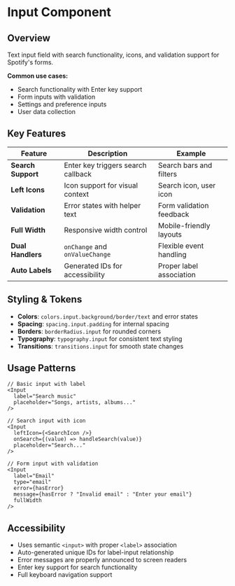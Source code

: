# Input Component

## Overview
Text input field with search functionality, icons, and validation support for Spotify's forms.

**Common use cases:**
- Search functionality with Enter key support
- Form inputs with validation
- Settings and preference inputs
- User data collection

## Key Features

| Feature | Description | Example |
|---------|-------------|---------|
| **Search Support** | Enter key triggers search callback | Search bars and filters |
| **Left Icons** | Icon support for visual context | Search icon, user icon |
| **Validation** | Error states with helper text | Form validation feedback |
| **Full Width** | Responsive width control | Mobile-friendly layouts |
| **Dual Handlers** | `onChange` and `onValueChange` | Flexible event handling |
| **Auto Labels** | Generated IDs for accessibility | Proper label association |

## Styling & Tokens

- **Colors**: `colors.input.background/border/text` and error states
- **Spacing**: `spacing.input.padding` for internal spacing
- **Borders**: `borderRadius.input` for rounded corners
- **Typography**: `typography.input` for consistent text styling
- **Transitions**: `transitions.input` for smooth state changes

## Usage Patterns

```tsx
// Basic input with label
<Input 
  label="Search music" 
  placeholder="Songs, artists, albums..." 
/>

// Search input with icon
<Input 
  leftIcon={<SearchIcon />}
  onSearch={(value) => handleSearch(value)}
  placeholder="Search..."
/>

// Form input with validation
<Input 
  label="Email"
  type="email"
  error={hasError}
  message={hasError ? "Invalid email" : "Enter your email"}
  fullWidth
/>
```

## Accessibility

- Uses semantic `<input>` with proper `<label>` association
- Auto-generated unique IDs for label-input relationship
- Error messages are properly announced to screen readers
- Enter key support for search functionality
- Full keyboard navigation support 